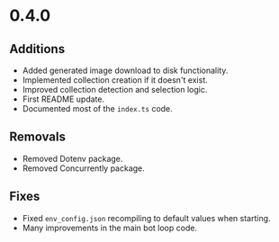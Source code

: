 # 0.4.0

## Additions

- Added generated image download to disk functionality.
- Implemented collection creation if it doesn't exist.
- Improved collection detection and selection logic.
- First README update.
- Documented most of the `index.ts` code.

## Removals

- Removed Dotenv package.
- Removed Concurrently package.

## Fixes

- Fixed `env_config.json` recompiling to default values when starting.
- Many improvements in the main bot loop code.
